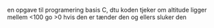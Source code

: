 en opgave til programering basis C, dtu
koden tjeker om altitude ligger mellem <100 go >0 hvis den er tænder den og ellers sluker den
